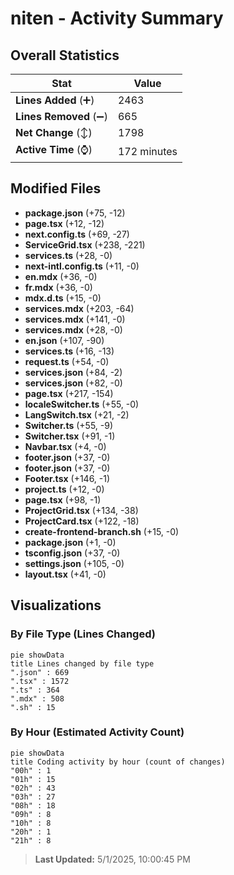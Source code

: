 # niten - Activity Summary 

## Overall Statistics

| Stat                   | Value                                                             |
| ---------------------- | ----------------------------------------------------------------- |
| **Lines Added** (➕)   | 2463                                          |
| **Lines Removed** (➖) | 665                                        |
| **Net Change** (↕)    | 1798                |
| **Active Time** (⌚)   | 172 minutes |


## Modified Files
- **package.json** (+75, -12)
- **page.tsx** (+12, -12)
- **next.config.ts** (+69, -27)
- **ServiceGrid.tsx** (+238, -221)
- **services.ts** (+28, -0)
- **next-intl.config.ts** (+11, -0)
- **en.mdx** (+36, -0)
- **fr.mdx** (+36, -0)
- **mdx.d.ts** (+15, -0)
- **services.mdx** (+203, -64)
- **services.mdx** (+141, -0)
- **services.mdx** (+28, -0)
- **en.json** (+107, -90)
- **services.ts** (+16, -13)
- **request.ts** (+54, -0)
- **services.json** (+84, -2)
- **services.json** (+82, -0)
- **page.tsx** (+217, -154)
- **localeSwitcher.ts** (+55, -0)
- **LangSwitch.tsx** (+21, -2)
- **Switcher.ts** (+55, -9)
- **Switcher.tsx** (+91, -1)
- **Navbar.tsx** (+4, -0)
- **footer.json** (+37, -0)
- **footer.json** (+37, -0)
- **Footer.tsx** (+146, -1)
- **project.ts** (+12, -0)
- **page.tsx** (+98, -1)
- **ProjectGrid.tsx** (+134, -38)
- **ProjectCard.tsx** (+122, -18)
- **create-frontend-branch.sh** (+15, -0)
- **package.json** (+1, -0)
- **tsconfig.json** (+37, -0)
- **settings.json** (+105, -0)
- **layout.tsx** (+41, -0)

## Visualizations

### By File Type (Lines Changed)

```mermaid
pie showData
title Lines changed by file type
".json" : 669
".tsx" : 1572
".ts" : 364
".mdx" : 508
".sh" : 15
```

### By Hour (Estimated Activity Count)

```mermaid
pie showData
title Coding activity by hour (count of changes)
"00h" : 1
"01h" : 15
"02h" : 43
"03h" : 27
"08h" : 18
"09h" : 8
"10h" : 8
"20h" : 1
"21h" : 8
```


> **Last Updated:** 5/1/2025, 10:00:45 PM